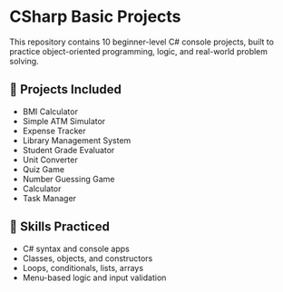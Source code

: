 # CSharp Basic Projects

This repository contains 10 beginner-level C# console projects, built to practice object-oriented programming, logic, and real-world problem solving.

## 📁 Projects Included

- BMI Calculator
- Simple ATM Simulator
- Expense Tracker
- Library Management System
- Student Grade Evaluator
- Unit Converter
- Quiz Game
- Number Guessing Game
- Calculator
- Task Manager

## 🧠 Skills Practiced

- C# syntax and console apps
- Classes, objects, and constructors
- Loops, conditionals, lists, arrays
- Menu-based logic and input validation

####

